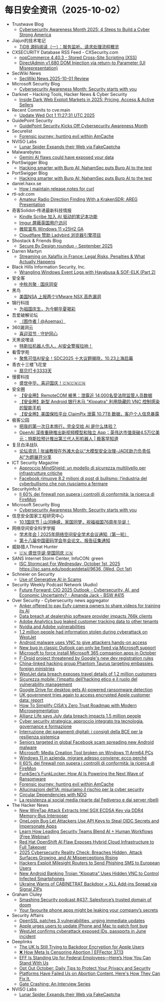 # 每日安全资讯（2025-10-02）

- Trustwave Blog
  - [Cybersecurity Awareness Month 2025: 4 Steps to Build a Cyber Strong America](https://www.trustwave.com/en-us/resources/blogs/trustwave-blog/cybersecurity-awareness-month-2025-4-steps-to-build-a-cyber-strong-america/)
- Jiajun的技术笔记
  - [TiDB 源码阅读（一）：服务监听、请求处理流程概览](https://jiajunhuang.com/articles/2025_10_01-tidb_source_code.md.html)
- CXSECURITY Database RSS Feed - CXSecurity.com
  - [nopCommerce 4.40.3 - Stored Cross-Site Scripting (XSS)](https://cxsecurity.com/issue/WLB-2025100002)
  - [DirectAdmin v1.680 DOM Injection via return-to Parameter (UI Misrepresentation)](https://cxsecurity.com/issue/WLB-2025100001)
- SecWiki News
  - [SecWiki News 2025-10-01 Review](http://www.sec-wiki.com/?2025-10-01)
- Microsoft Security Blog
  - [Cybersecurity Awareness Month: Security starts with you](https://www.microsoft.com/en-us/security/blog/2025/10/01/cybersecurity-awareness-month-security-starts-with-you/)
- Darknet – Hacking Tools, Hacker News & Cyber Security
  - [Inside Dark Web Exploit Markets in 2025: Pricing, Access & Active Sellers](https://www.darknet.org.uk/2025/10/inside-dark-web-exploit-markets-in-2025-pricing-access-active-sellers/)
- Recent Commits to cve:main
  - [Update Wed Oct  1 11:27:31 UTC 2025](https://github.com/trickest/cve/commit/48175a998f8b4a1de4841b7c0abd18907391084b)
- GuidePoint Security
  - [GuidePoint Security Kicks Off Cybersecurity Awareness Month](https://www.guidepointsecurity.com/blog/cybersecurity-awareness-month-steps-to-stay-safe-online/)
- Securelist
  - [Forensic journey: hunting evil within AmCache](https://securelist.com/amcache-forensic-artifact/117622/)
- NVISO Labs
  - [Lunar Spider Expands their Web via FakeCaptcha](https://blog.nviso.eu/2025/10/01/lunar-spider-expands-their-web-via-fakecaptcha/)
- Malwarebytes
  - [Gemini AI flaws could have exposed your data](https://www.malwarebytes.com/blog/news/2025/10/gemini-ai-flaws-could-have-exposed-your-data)
- PortSwigger Blog
  - [Hacking smarter with Burp AI: NahamSec puts Burp AI to the test](https://portswigger.net/blog/hacking-smarter-with-burp-ai-nahamsec-puts-burp-ai-to-the-test)
- PortSwigger Blog
  - [Hacking smarter with Burp AI: NahamSec puts Burp AI to the test](https://portswigger.net/blog/hacking-smarter-with-burp-ai-nahamsec-puts-burp-ai-to-the-test)
- daniel.haxx.se
  - [How I maintain release notes for curl](https://daniel.haxx.se/blog/2025/10/01/how-i-maintain-release-notes-for-curl/)
- rtl-sdr.com
  - [Amateur Radio Direction Finding With a KrakenSDR: AREG Presentation](https://www.rtl-sdr.com/amateur-radio-direction-finding-with-a-krakensdr-areg-presentation/)
- 奇客Solidot–传递最新科技情报
  - [Kindle Scribe 加入 AI 驱动的笔记本功能](https://www.solidot.org/story?sid=82465)
  - [Imgur 屏蔽英国用户访问](https://www.solidot.org/story?sid=82464)
  - [微软宣布 Windows 11 v25H2 GA](https://www.solidot.org/story?sid=82463)
  - [Cloudflare 赞助 Ladybird 浏览器引擎项目](https://www.solidot.org/story?sid=82462)
- Shostack & Friends Blog
  - [Secure By Design roundup - September 2025](https://shostack.org/blog/appsec-roundup-sept-2025/)
- Darren Martyn
  - [Streaming on Xalaflix in France: Legal Risks, Penalties & What Actually Happens](https://darrenmartyn.ie/2025/10/01/streaming-on-xalaflix-in-france-legal-risks-penalties-what-actually-happens/)
- Black Hills Information Security, Inc.
  - [Wrangling Windows Event Logs with Hayabusa & SOF-ELK (Part 2)](https://www.blackhillsinfosec.com/wrangling-windows-event-logs-with-hayabusa-sof-elk-part-2/)
- 安全客
  - [中秋共聚 · 国庆同安](https://mp.weixin.qq.com/s?__biz=MzA5ODA0NDE2MA==&mid=2649789115&idx=1&sn=2ad2c4684d4952ab1f9d135724381a91)
- 黑鸟
  - [美国NSA 上报两个VMware NSX 高危漏洞](https://mp.weixin.qq.com/s?__biz=MzAxOTM1MDQ1NA==&mid=2451182861&idx=1&sn=84cc86a44ee610080fb7bc7811cbb0de)
- 锦行科技
  - [为祖国庆生，为今朝华夏喝彩](https://mp.weixin.qq.com/s?__biz=MzIxNTQxMjQyNg==&mid=2247494412&idx=1&sn=27f233b77bafb4485ac90f1a4acfa6b6)
- 吾爱破解论坛
  - [（图作者 | @Aoemax）](https://mp.weixin.qq.com/s?__biz=MjM5Mjc3MDM2Mw==&mid=2651143104&idx=1&sn=3ac9dd07a51ae78388546c82d5605be5)
- 360漏洞云
  - [喜迎双节 · 守护同心](https://mp.weixin.qq.com/s?__biz=Mzg5MTc5Mzk2OA==&mid=2247503831&idx=1&sn=b1a4d35ac5a6f5ed193df6cf5965c570)
- 天黑说嘿话
  - [特斯拉机器人伤人，AI安全警报拉响！](https://mp.weixin.qq.com/s?__biz=MzI5NTQ5MTAzMA==&mid=2247484687&idx=1&sn=d1fc3ea1f2781aa4f83b57d8f6194f86)
- 看雪学苑
  - [聚焦可信AI安全！SDC2025 十大议题揭晓，10.23上海启幕](https://mp.weixin.qq.com/s?__biz=MjM5NTc2MDYxMw==&mid=2458601620&idx=1&sn=b0e9552a11163cc98433a8b64b3a432b)
- 青衣十三楼飞花堂
  - [扇贝打卡3333天](https://mp.weixin.qq.com/s?__biz=MzUzMjQyMDE3Ng==&mid=2247488660&idx=1&sn=747ea1201fb5a1fcc07b373836c161b4)
- 慢雾科技
  - [盛世中华，喜迎国庆！🇨🇳🇨🇳🇨🇳](https://mp.weixin.qq.com/s?__biz=MzU4ODQ3NTM2OA==&mid=2247503437&idx=1&sn=d03f290947bf3386410d0608436f0883)
- 安全圈
  - [【安全圈】RemoteCOM 被黑：泄露近 14,000名受法院监管人员数据](https://mp.weixin.qq.com/s?__biz=MzIzMzE4NDU1OQ==&mid=2652071990&idx=2&sn=e5cce86c3a4ef4f2fdb1c09d775b7ef2)
  - [【安全圈】新型 Android 银行木马 "Klopatra" 利用隐藏的 VNC 控制感染的智能手机](https://mp.weixin.qq.com/s?__biz=MzIzMzE4NDU1OQ==&mid=2652071990&idx=3&sn=d6e91ead209debcf30202f32087ecb77)
  - [【安全圈】美国保险平台 ClaimPix 泄露 10.7TB 数据，客户个人信息暴露](https://mp.weixin.qq.com/s?__biz=MzIzMzE4NDU1OQ==&mid=2652071990&idx=4&sn=4464ac9c454134213302ab0a4dc44c44)
- 极客公园
  - [把我的第一次日本旅行，完全交给 AI 是什么体验？](https://mp.weixin.qq.com/s?__biz=MTMwNDMwODQ0MQ==&mid=2653087842&idx=1&sn=3e96a682a7fea637639cfae0b5a51087)
  - [OpenAI 深夜重磅推出新视频模型和独立 App；英伟达市值突破4.5万亿美元；特斯拉预计推出第三代人形机器人 | 极客早知道](https://mp.weixin.qq.com/s?__biz=MTMwNDMwODQ0MQ==&mid=2653087799&idx=1&sn=509512ea33cf8c14d75e6f8b79ecaa94)
- 复旦白泽战队
  - [论坛资讯 | 张谧教授在外滩大会以“大模型安全治理-JADE助力负责任AI”为题展开分享](https://mp.weixin.qq.com/s?__biz=MzU4NzUxOTI0OQ==&mid=2247496049&idx=1&sn=07f7bcc328237f81a929b02ac79941b1)
- ICT Security Magazine
  - [Approccio MindShield: un modello di sicurezza multilivello per infrastrutture critiche](https://www.ictsecuritymagazine.com/articoli/approccio-mindshield/)
  - [Facebook rimuove 8.2 milioni di post di bullismo: l’industria del cyberbullismo che non riusciamo a fermare](https://www.ictsecuritymagazine.com/notizie/bullismo-facebook/)
- Securityinfo.it
  - [Il 60% dei firewall non supera i controlli di conformità: la ricerca di FireMon](https://www.securityinfo.it/2025/10/01/il-60-dei-firewall-non-supera-i-controlli-di-conformita-la-ricerca-di-firemon/?utm_source=rss&utm_medium=rss&utm_campaign=il-60-dei-firewall-non-supera-i-controlli-di-conformita-la-ricerca-di-firemon)
- Microsoft Security Blog
  - [Cybersecurity Awareness Month: Security starts with you](https://www.microsoft.com/en-us/security/blog/2025/10/01/cybersecurity-awareness-month-security-starts-with-you/)
- 信息安全国家工程研究中心
  - [10.1国庆节 | 山河峥嵘，家国同梦，祝福祖国76周年华诞！](https://mp.weixin.qq.com/s?__biz=MzU5OTQ0NzY3Ng==&mid=2247501170&idx=1&sn=6cc9af4b158b78bbd5cd98bbda903049)
- 网络空间安全科学学报
  - [学术年会 | 2025年网络空间安全学术会议通知（第一轮）](https://mp.weixin.qq.com/s?__biz=MzI0NjU2NDMwNQ==&mid=2247505977&idx=1&sn=fe9c82349a3b78784712ed15f879b0ed)
  - [第十八届中国密码学会年会论文、报告征集通知](https://mp.weixin.qq.com/s?__biz=MzI0NjU2NDMwNQ==&mid=2247505977&idx=2&sn=d84dfd5f2c06ab04f8615794359f3a5a)
- 威胁猎人Threat Hunter
  - [🇨🇳 盛世华诞·举国同庆 🇨🇳](https://mp.weixin.qq.com/s?__biz=MzI3NDY3NDUxNg==&mid=2247501724&idx=1&sn=a0d40e39b62bf4bbaceeb71bcee8c4bc)
- SANS Internet Storm Center, InfoCON: green
  - [ISC Stormcast For Wednesday, October 1st, 2025 https://isc.sans.edu/podcastdetail/9636, (Wed, Oct 1st)](https://isc.sans.edu/diary/rss/32336)
- Schneier on Security
  - [Use of Generative AI in Scams](https://www.schneier.com/blog/archives/2025/10/use-of-generative-ai-in-scams.html)
- Security Weekly Podcast Network (Audio)
  - [Future Forward: CIO 2025 Outlook - Cybersecurity, AI, and Economic Uncertainty? - Amanda Jack - BSW #415](http://sites.libsyn.com/18678/future-forward-cio-2025-outlook-cybersecurity-ai-and-economic-uncertainty-amanda-jack-bsw-415)
- Over Security - Cybersecurity news aggregator
  - [Anker offered to pay Eufy camera owners to share videos for training its AI](https://techcrunch.com/2025/10/01/anker-offered-to-pay-eufy-camera-owners-to-share-videos-for-training-its-ai/)
  - [Data breach at dealership software provider impacts 766k clients](https://www.bleepingcomputer.com/news/security/data-breach-at-dealership-software-provider-impacts-766k-clients/)
  - [Adobe Analytics bug leaked customer tracking data to other tenants](https://www.bleepingcomputer.com/news/security/adobe-analytics-bug-leaked-customer-tracking-data-to-other-tenants/)
  - [Nvidia and Adobe vulnerabilities](https://blog.talosintelligence.com/nvidia-and-adobe-vulnerabilities/)
  - [1.2 million people had information stolen during cyberattack on WestJet](https://therecord.media/westjet-data-breach-disclosures)
  - [Android malware uses VNC to give attackers hands-on access](https://www.bleepingcomputer.com/news/security/android-malware-uses-vnc-to-give-attackers-hands-on-access/)
  - [New bug in classic Outlook can only be fixed via Microsoft support](https://www.bleepingcomputer.com/news/microsoft/new-bug-in-classic-outlook-can-only-be-fixed-via-microsoft-support/)
  - [Microsoft to force install Microsoft 365 companion apps in October](https://www.bleepingcomputer.com/news/microsoft/microsoft-to-force-install-microsoft-365-companion-apps-in-october/)
  - [F-Droid project threatened by Google's new dev registration rules](https://www.bleepingcomputer.com/news/security/f-droid-project-threatened-by-googles-new-dev-registration-rules/)
  - [China-linked hacking group Phantom Taurus targeting embassies, foreign ministries](https://therecord.media/china-linked-phantom-taurus-hacking)
  - [WestJet data breach exposes travel details of 1.2 million customers](https://www.bleepingcomputer.com/news/security/westjet-data-breach-exposes-travel-details-of-12-million-customers/)
  - [Sicurezza mobile: l’impatto dell’hacking etico e il ruolo del vulnerability management](https://www.cybersecurity360.it/nuove-minacce/sicurezza-mobile-limpatto-dellhacking-etico-e-il-ruolo-del-vulnerability-management/)
  - [Google Drive for desktop gets AI-powered ransomware detection](https://www.bleepingcomputer.com/news/security/google-drive-for-desktop-gets-ai-powered-ransomware-detection/)
  - [UK government tries again to access encrypted Apple customer data: report](https://techcrunch.com/2025/10/01/uk-government-tries-again-to-access-encrypted-apple-customer-data-report/)
  - [How To Simplify CISA's Zero Trust Roadmap with Modern Microsegmentation](https://www.bleepingcomputer.com/news/security/how-to-simplify-cisas-zero-trust-roadmap-with-modern-microsegmentation/)
  - [Allianz Life says July data breach impacts 1.5 million people](https://www.bleepingcomputer.com/news/security/allianz-life-says-july-data-breach-impacts-15-million-people/)
  - [Cyber security strategica: approccio integrato tra tecnologia, governance e formazione](https://www.cybersecurity360.it/soluzioni-aziendali/cyber-security-strategica-approccio-integrato-tra-tecnologia-governance-e-formazione/)
  - [Interruzione dei pagamenti digitali: i consigli della BCE per la resilienza sistemica](https://www.cybersecurity360.it/nuove-minacce/la-bce-scommette-sulla-resilienza-sistemica-cosa-fare-in-caso-di-interruzione-dei-pagamenti-digitali/)
  - [Seniors targeted in global Facebook scam spreading new Android malware](https://therecord.media/seniors-targeted-facebook-android-malware-scam)
  - [Microsoft: Media Creation Tool broken on Windows 11 Arm64 PCs](https://www.bleepingcomputer.com/news/microsoft/microsoft-media-creation-tool-broken-on-windows-11-arm64-pcs/)
  - [Windows 11 in azienda, migrare adesso conviene: ecco perché](https://www.cybersecurity360.it/soluzioni-aziendali/windows-11-in-azienda-migrare-adesso-conviene-ecco-perche/)
  - [Il 60% dei firewall non supera i controlli di conformità: la ricerca di FireMon](https://www.securityinfo.it/2025/10/01/il-60-dei-firewall-non-supera-i-controlli-di-conformita-la-ricerca-di-firemon/)
  - [FunkSec’s FunkLocker: How AI Is Powering the Next Wave of Ransomware](https://any.run/cybersecurity-blog/funklocker-malware-analysis/)
  - [Forensic journey: hunting evil within AmCache](https://securelist.com/amcache-forensic-artifact/117622/)
  - [Allucinazioni dell’IA: misuriamo il rischio per la cyber security](https://www.cybersecurity360.it/outlook/allucinazioni-dellia-misuriamo-il-rischio-per-la-cyber-security/)
  - [Circular Dependencies with NDO](https://www.adainese.it/blog/2025/10/01/circular-dependencies-with-ndo/)
  - [La resistenza ai social media riparte dal Fediverso e dai server ribelli](https://www.guerredirete.it/la-resistenza-ai-social-media-riparte-dal-fediverso-e-dai-server-ribelli/)
- The Hacker News
  - [New WireTap Attack Extracts Intel SGX ECDSA Key via DDR4 Memory-Bus Interposer](https://thehackernews.com/2025/10/new-wiretap-attack-extracts-intel-sgx.html)
  - [OneLogin Bug Let Attackers Use API Keys to Steal OIDC Secrets and Impersonate Apps](https://thehackernews.com/2025/10/onelogin-bug-let-attackers-use-api-keys.html)
  - [Learn How Leading Security Teams Blend AI + Human Workflows (Free Webinar)](https://thehackernews.com/2025/10/how-leading-security-teams-blend-ai.html)
  - [Red Hat OpenShift AI Flaw Exposes Hybrid Cloud Infrastructure to Full Takeover](https://thehackernews.com/2025/10/critical-red-hat-openshift-ai-flaw.html)
  - [2025 Cybersecurity Reality Check: Breaches Hidden, Attack Surfaces Growing, and AI Misperceptions Rising](https://thehackernews.com/2025/10/2025-cybersecurity-reality-check.html)
  - [Hackers Exploit Milesight Routers to Send Phishing SMS to European Users](https://thehackernews.com/2025/10/hackers-exploit-milesight-routers-to.html)
  - [New Android Banking Trojan “Klopatra” Uses Hidden VNC to Control Infected Smartphones](https://thehackernews.com/2025/10/new-android-banking-trojan-klopatra.html)
  - [Ukraine Warns of CABINETRAT Backdoor + XLL Add-ins Spread via Signal ZIPs](https://thehackernews.com/2025/10/ukraine-warns-of-cabinetrat-backdoor.html)
- Graham Cluley
  - [Smashing Security podcast #437: Salesforce’s trusted domain of doom](https://grahamcluley.com/smashing-security-podcast-437/)
  - [Your favourite phone apps might be leaking your company’s secrets](https://www.fortra.com/blog/favourite-phone-apps-might-leaking-companys-secrets)
- Security Affairs
  - [OpenSSL patches 3 vulnerabilities, urging immediate updates](https://securityaffairs.com/182845/security/openssl-patches-3-vulnerabilities-urging-immediate-updates.html)
  - [Apple urges users to update iPhone and Mac to patch font bug](https://securityaffairs.com/182835/security/apple-urges-users-to-update-iphone-and-mac-to-patch-font-bug.html)
  - [WestJet confirms cyberattack exposed IDs, passports in June incident](https://securityaffairs.com/182823/data-breach/westjet-confirms-cyberattack-exposed-ids-passports-in-june-incident.html)
- Deeplinks
  - [The UK Is Still Trying to Backdoor Encryption for Apple Users](https://www.eff.org/deeplinks/2025/10/uk-still-trying-backdoor-encryption-apple-users)
  - [❌ How Meta Is Censoring Abortion | EFFector 37.13](https://www.eff.org/deeplinks/2025/10/how-meta-censoring-abortion-effector-3713)
  - [EFF Is Standing Up for Federal Employees—Here’s How You Can Stand With Us](https://www.eff.org/deeplinks/2025/09/eff-standing-federal-employees-heres-how-you-can-stand-us)
  - [Opt Out October: Daily Tips to Protect Your Privacy and Security](https://www.eff.org/deeplinks/2025/09/opt-out-october-daily-tips-protect-your-privacy-and-security)
  - [Platforms Have Failed Us on Abortion Content. Here's How They Can Fix It.](https://www.eff.org/deeplinks/2025/09/our-call-platforms-do-better-moderating-abortion-related-speech)
  - [Gate Crashing: An Interview Series](https://www.eff.org/deeplinks/2025/09/gate-crashing-interview-series)
- NVISO Labs
  - [Lunar Spider Expands their Web via FakeCaptcha](https://blog.nviso.eu/2025/10/01/lunar-spider-expands-their-web-via-fakecaptcha/)
